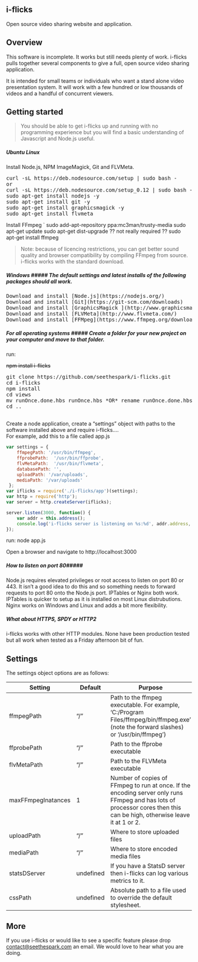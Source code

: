 ## i-flicks ##

Open source video sharing website and application.

## Overview ##

This software is incomplete. It works but still needs plenty of work.
i-flicks pulls together several components to give a full, open source video sharing application.

It is intended for small teams or individuals who want a stand alone video presentation system. It will work with a few hundred or low thousands of videos and a handful of concurrent viewers.

## Getting started ##

> You should be able to get i-flicks up and running with no programming experience but you will find a basic understanding of Javascript and Node.js useful.

##### Ubuntu Linux #####

Install Node.js, NPM ImageMagick, Git and FLVMeta.

<pre>curl -sL https://deb.nodesource.com/setup | sudo bash -
or
curl -sL https://deb.nodesource.com/setup_0.12 | sudo bash -
sudo apt-get install nodejs -y
sudo apt-get install git -y
sudo apt-get install graphicsmagick -y
sudo apt-get install flvmeta
</pre>
Install FFmpeg
` sudo add-apt-repository ppa:mc3man/trusty-media
sudo apt-get update
sudo apt-get dist-upgrade  ?? not really required ??
sudo apt-get install ffmpeg
</pre>
> Note:  because of licencing restrictions, you can get better sound quality and browser compatibility by compiling FFmpeg from source. i-flicks works with the standard download.

##### Windows ##### The default settings and latest installs of the following packages should all work.

<pre>Download and install [Node.js](https://nodejs.org/)
Download and install [Git](https://git-scm.com/downloads)
Download and install [GraphicsMagick ](http://www.graphicsmagick.org/download.html)
Download and install [FLVMeta](http://www.flvmeta.com/)
Download and install [FFMpeg](https://www.ffmpeg.org/download.html)
</pre>
##### For all operating systems ##### Create a folder for your new project on your computer and move to that folder.<br />
run:

<s>npm install i-flicks</s>

<pre>git clone https://github.com/seethespark/i-flicks.git  
cd i-flicks  
npm install
cd views  
mv runOnce.done.hbs runOnce.hbs *OR* rename runOnce.done.hbs runOnce.hbs  
cd ..
    </pre>
Create a node application, create a “settings” object with paths to the software installed above and require i-flicks….<br />
For example, add this to a file called app.js

```javascript
var settings = {
    ffmpegPath: '/usr/bin/ffmpeg',
    ffprobePath:  '/usr/bin/ffprobe',
    flvMetaPath:  '/usr/bin/flvmeta',
    databasePath: '',
    uploadPath: '/var/uploads',
    mediaPath: '/var/uploads'
 };
var iflicks = require('./i-flicks/app')(settings);
var http = require('http');
var server = http.createServer(iflicks);

server.listen(3000, function() {
    var addr = this.address();
    console.log('i-flicks server is listening on %s:%d', addr.address, addr.port);
});
```
run:
node app.js

Open a browser and navigate to http://localhost:3000

##### How to listen on port 80#####
Node.js requires elevated privileges or root access to listen on port 80 or 443. It isn’t a good idea to do this and so something needs to forward requests to port 80 onto the Node.js port. IPTables or Nginx both work. IPTables is quicker to setup as it is installed on most Linux distrubutions. Nginx works on Windows and Linux and adds a bit more flexibility.

##### What about HTTPS, SPDY or HTTP2 #####
i-flicks works with other HTTP modules. None have been production tested but all work when tested as a Friday afternoon bit of fun.

## Settings ##

The settings object options are as follows:

| Setting            | Default   | Purpose                                                                                                                                                                 |
|--------------------|-----------|-------------------------------------------------------------------------------------------------------------------------------------------------------------------------|
| ffmpegPath         | “/”       | Path to the ffmpeg executable. For example, ‘C:/Program Files/ffmpeg/bin/ffmpeg.exe’ (note the forward slashes) or ‘/usr/bin/ffmpeg’)                                   |
| ffprobePath        | “/”       | Path to the ffprobe executable                                                                                                                                          |
| flvMetaPath        | “/”       | Path to the FLVMeta executable                                                                                                                                          |
| maxFFmpegInatances | 1         | Number of copies of FFmpeg to run at once. If the encoding server only runs FFmpeg and has lots of processor cores then this can be high, otherwise leave it at 1 or 2. |
| uploadPath         | “/”       | Where to store uploaded files                                                                                                                                           |
| mediaPath          | “/”       | Where to store encoded media files                                                                                                                                      |
| statsDServer       | undefined | If you have a StatsD server then i-flicks can log various metrics to it.                                                                                                |
| cssPath            | undefined | Absolute path to a file used to override the default stylesheet.                                                                                                        |

## More ##

If you use i-flicks or would like to see a specific feature please drop contact@seethespark.com an email. We would love to hear what you are doing.